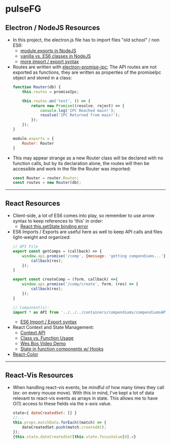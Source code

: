 # pulseFG
## Electron / NodeJS Resources
- In this project, the electron.js file has to import files "old school" / non ES6:
    - [module.exports in NodeJS](https://stackabuse.com/how-to-use-module-exports-in-node-js/)
    - [vanilla vs. ES6 classes in NodeJS](https://m.dotdev.co/how-to-use-classes-in-node-js-with-no-pre-compilers-and-why-you-should-ad9ffd63817d)
    - [more import / export syntax](https://www.sitepoint.com/understanding-module-exports-exports-node-js/)
- Routes are written with [electron-promise-ipc](https://www.npmjs.com/package/electron-promise-ipc); The API routes are not exported as functions, they are written as properties of the promiseIpc object and stored in a class:
    ```javascript
    function Router(db) {
        this.routes = promiseIpc;

        this.routes.on('test', () => {
            return new Promise((resolve, reject) => {
                console.log('IPC Reached main!');
                resolve('IPC Returned from main!');
            });
        });
    }

    module.exports = {
        Router: Router
    }
    ```
- This may appear strange as a new Router class will be declared with no function calls, but by its declaration alone, the routes will then be accessible and work in the file the Router was imported:
    ```javascript
    const Router = router.Router;
    const routes = new Router(db);
    ```
---
## React Resources
- Client-side, a lot of ES6 comes into play, so remember to use arrow syntax to keep references to 'this' in order:
    - [React this.setState binding error](https://stackoverflow.com/questions/31045716/react-this-setstate-is-not-a-function)
- ES6 Imports / Exports are useful here as well to keep API calls and files light-weight and organized:
    ```javascript
    // API File
    export const getComps = (callback) => {
        window.api.promise('/comp', {message: 'getting compendiums...'}, (res) => {
            callback(res);
        });
    }

    export const createComp = (form, callback) =>{
        window.api.promise('/comp/create', form, (res) => {
            callback(res);
        });
    }

    // Component(s):
    import * as API from '../../../containers/compendiums/compendiumsAPI';
    ```
    - [ES6 Import / Export syntax](https://developer.mozilla.org/en-US/docs/Web/JavaScript/Reference/Statements/import)
- React Context and State Management:
    - [Context API](https://reactjs.org/docs/context.html)
    - [Class vs. Function Usage](https://www.taniarascia.com/using-context-api-in-react/)
    - [Wes Bos Video Demo](https://www.youtube.com/watch?v=XLJN4JfniH4)
    - [State in function components w/ Hooks](https://reactjs.org/docs/hooks-state.html)
- [React-Color](https://casesandberg.github.io/react-color/)
---
## React-Vis Resources
- When handling react-vis events, be mindful of how many times they call (ex: on every mouse move). With this in mind, I've kept a lot of data relevant to react-vis events as arrays in state. This allows me to have O(1) access to these fields via the x-axis value.
    ```javascript
    state={ dateCreatedSet: [] }
    //...
    this.props.matchData.forEach((match) => {
        dateCreatedSet.push(match.createdAt);
    });
    {this.state.dateCreatedSet[this.state.focusValue[0].x}
    ``` 